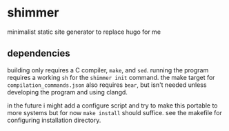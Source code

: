 # shimmer

minimalist static site generator to replace hugo for me

## dependencies

building only requires a C compiler, `make`, and `sed`. running the program
requires a working `sh` for the `shimmer init` command. the make target for
`compilation_commands.json` also requires `bear`, but isn't needed unless
developing the program and using clangd.

in the future i might add a configure script and try to make this portable to
more systems but for now `make install` should suffice. see the makefile for
configuring installation directory.
